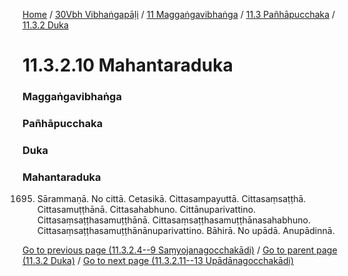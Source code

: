 
[Home](/) / [30Vbh Vibhaṅgapāḷi](../../../../30Vbh.md) / [11 Maggaṅgavibhaṅga](../../../11.md) / [11.3 Pañhāpucchaka](../../11.3.md) / [11.3.2 Duka](../11.3.2.md)

# 11.3.2.10 Mahantaraduka

### Maggaṅgavibhaṅga

### Pañhāpucchaka

### Duka

### Mahantaraduka

1695. Sārammaṇā. No cittā. Cetasikā. Cittasampayuttā. Cittasaṃsaṭṭhā. Cittasamuṭṭhānā. Cittasahabhuno. Cittānuparivattino. Cittasaṃsaṭṭhasamuṭṭhānā. Cittasaṃsaṭṭhasamuṭṭhānasahabhuno. Cittasaṃsaṭṭhasamuṭṭhānānuparivattino. Bāhirā. No upādā. Anupādinnā.

[Go to previous page (11.3.2.4--9 Saṃyojanagocchakādi)](11.3.2.4--9.md) / [Go to parent page (11.3.2 Duka)](../11.3.2.md) / [Go to next page (11.3.2.11--13 Upādānagocchakādi)](11.3.2.11--13.md)


